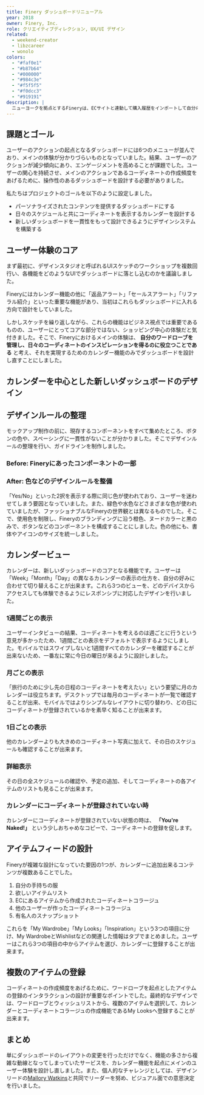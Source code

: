 ```yaml
---
title: Finery ダッシュボードリニューアル
year: 2018
owner: Finery, Inc.
role: クリエイティブディレクション, UX/UI デザイン
related:
  - weekend-creator
  - libzcareer
  - wonolo
colors:
  - "#faf0e1"
  - "#b87b64"
  - "#000000"
  - "#984c3e"
  - "#f5f5f5"
  - "#f0dcc3"
  - "#919191"
description: |
  ニューヨークを拠点とするFineryは、ECサイトと連動して購入履歴をインポートして自分の手持ちの服を整理し、コーディネートを作成することが出来るサービスです。機能が多く複雑になってしまっていたユーザー体験を設計し直し、カレンダー機能を中心としたダッシュボードのリニューアル提案を行いました。クリエイティブの統括も担い、Fineryの世界観を表現する色やスペーシングのルールを定めて、5人のデザイナーを率いてプロジェクトを進めました。
---
```


## 課題とゴール

<work-media name="current_dashboard.jpg" alt="リニューアル前のFineryのダッシュボード" caption="リニューアル前のFineryのダッシュボード" />

ユーザーのアクションの起点となるダッシュボードには6つのメニューが並んでおり、メインの体験が分かりづらいものとなっていました。結果、ユーザーのアクションが減少傾向にあり、エンゲージメントを高めることが課題でした。ユーザーの関心を持続させ、メインのアクションであるコーディネートの作成頻度をあげるために、操作性のあるダッシュボードを設計する必要がありました。

私たちはプロジェクトのゴールを以下のように設定しました。

- パーソナライズされたコンテンツを提供するダッシュボードにする
- 日々のスケジュールと共にコーディネートを表示するカレンダーを設計する
- 新しいダッシュボードを一貫性をもって設計できるようにデザインシステムを構築する

## ユーザー体験のコア

まず最初に、デザインスタジオと呼ばれるUIスケッチのワークショップを複数回行い、各機能をどのようなUIでダッシュボードに落とし込むのかを議論しました。

<work-media name="approach.jpg" alt="デザインスタジオの様子" />

Fineryにはカレンダー機能の他に「返品アラート」「セールスアラート」「リファラル紹介」といった重要な機能があり、当初はこれらもダッシュボードに入れる方向で設計をしていました。

しかしスケッチを繰り返しながら、これらの機能はビジネス視点では重要であるものの、ユーザーにとってコアな部分ではない、ショッピング中心の体験だと気付きました。そこで、Fineryにおけるメインの体験は、 **自分のワードローブを管理し、日々のコーディネートのインスピレーションを得るのに役立つことである** と考え、それを実現するためのカレンダー機能のみでダッシュボードを設計し直すことにしました。

## カレンダーを中心とした新しいダッシュボードのデザイン

<work-media name="mockup_desktop.jpg" alt="デスクトップ版の新しいダッシュボードデザイン" />

<work-media name="mockup_mobile.gif" alt="モバイル版の新しいダッシュボードデザイン" />

## デザインルールの整理

モックアップ制作の前に、現存するコンポーネントをすべて集めたところ、ボタンの色や、スペーシングに一貫性がないことが分かりました。そこでデザインルールの整理を行い、ガイドラインを制作しました。

### Before: Fineryにあったコンポーネントの一部

<work-media name="audit_component.jpg" alt="コンポーネントの一部" caption="ボタンの色や形状に一貫性がなくマチマチであることが分かる。" />

### After: 色などのデザインルールを整備

「Yes/No」といった2択を表示する際に同じ色が使われており、ユーザーを迷わせてしまう要因となっていました。また、緑色や水色などさまざまな色が使われていましたが、ファッショナブルなFineryの世界観とは異なるものでした。そこで、使用色を制限し、Fineryのブランディングに沿う橙色、ヌードカラーと黒のみで、ボタンなどのコンポーネントを構成することにしました。色の他にも、書体やアイコンのサイズを統一しました。

<work-media name="design_system_components.png,design_system_colors.png,design_system_typography_icon.png" />

## カレンダービュー

カレンダーは、新しいダッシュボードのコアとなる機能です。ユーザーは「Week」「Month」「Day」の異なるカレンダーの表示の仕方を、自分の好みに合わせて切り替えることが出来ます。これら3つのビューを、どのデバイスからアクセスしても体験できるようにレスポンシブに対応したデザインを行いました。

### 1週間ごとの表示

ユーザーインタビューの結果、コーディネートを考えるのは週ごとに行うという意見が多かったため、1週間ごとの表示をデフォルトで表示するようにしました。モバイルではスワイプしないと1週間すべてのカレンダーを確認することが出来ないため、一番左に常に今日の曜日が来るように設計しました。

<work-media name="calendar_responsive_week_mobile.jpg,calendar_responsive_week_desktop.jpg" />

### 月ごとの表示

「旅行のために少し先の日程のコーディネートを考えたい」という要望に月のカレンダーは役立ちます。デスクトップでは毎月のコーディネートが一覧で確認することが出来、モバイルではよりシンプルなレイアウトに切り替わり、どの日にコーディネートが登録されているかを素早く知ることが出来ます。

<work-media name="calendar_responsive_month_desktop.jpg,calendar_responsive_month_mobile.jpg" />

### 1日ごとの表示

他のカレンダーよりも大きめのコーディネート写真に加えて、その日のスケジュールも確認することが出来ます。

<work-media name="calendar_responsive_day_mobile.jpg,calendar_responsive_day_desktop.jpg" />

### 詳細表示

その日の全スケジュールの確認や、予定の追加、そしてコーディネートの各アイテムのリストも見ることが出来ます。

<work-media name="calendar_detail.jpg" />

### カレンダーにコーディネートが登録されていない時

カレンダーにコーディネートが登録されていない状態の時は、 **「You're Naked!」** という少しおちゃめなコピーで、コーディネートの登録を促します。

<work-media name="calendar_empty.jpg" alt="コーディネートが登録されていない時のカレンダー" />

## アイテムフィードの設計

<work-media name="feed.jpg" alt="3つのアイテムフィード" />

Fineryが複雑な設計になっていた要因の1つが、カレンダーに追加出来るコンテンツが複数あることでした。

1. 自分の手持ちの服
1. 欲しいアイテムリスト
1. ECにあるアイテムから作成されたコーディネートコラージュ
1. 他のユーザーが作ったコーディネートコラージュ
1. 有名人のスナップショット

これらを「My Wardrobe」「My Looks」「Inspiration」という3つの項目に分け、My WardrobeとWishlistなどの関連した情報はタブでまとめました。ユーザーはこれら3つの項目の中からアイテムを選び、カレンダーに登録することが出来ます。

## 複数のアイテムの登録

コーディネートの作成頻度をあげるために、ワードローブを起点としたアイテムの登録のインタラクションの設計が重要なポイントでした。最終的なデザインでは、ワードローブとウィッシュリストから、複数のアイテムを選択して、カレンダーとコーディネートコラージュの作成機能であるMy Looksへ登録することが出来ます。

<work-media name="multiple_select.gif" alt="アイテムの複数選択のインタラクション" />

## まとめ

単にダッシュボードのレイアウトの変更を行っただけでなく、機能の多さから複雑な動線となってしまっていたサービスを、カレンダー機能を起点にメインのユーザー体験を設計し直しました。また、個人的なチャレンジとしては、デザインリードの<a href="https://www.mallorywatkins.com/" target="_blank">Mallory Watkins</a>と共同でリーダーを努め、ビジュアル面での意思決定を行いました。
